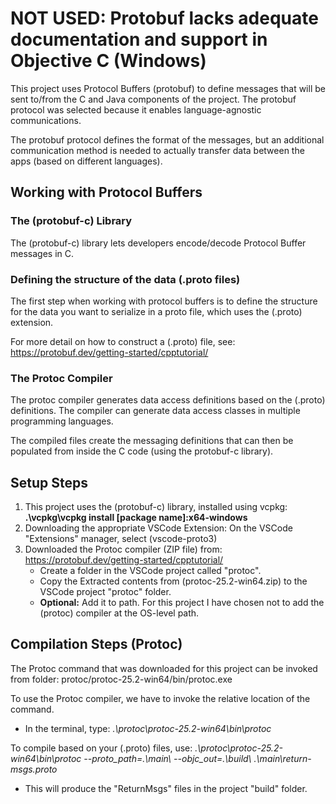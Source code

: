 
# NOT USED: Protobuf lacks adequate documentation and support in Objective C (Windows)

This project uses Protocol Buffers (protobuf) to define messages that will be sent to/from the C and Java components
of the project. The protobuf protocol was selected because it enables language-agnostic communications. 

The protobuf protocol defines the format of the messages, but an additional communication method is needed to actually
transfer data between the apps (based on different languages).

## Working with Protocol Buffers

### The (protobuf-c) Library

The (protobuf-c) library lets developers encode/decode Protocol Buffer messages in C.

### Defining the structure of the data (.proto files)

The first step when working with protocol buffers is to define the structure for the data you 
want to serialize in a proto file, which uses the (.proto) extension.

For more detail on how to construct a (.proto) file, see: https://protobuf.dev/getting-started/cpptutorial/

### The Protoc Compiler

The protoc compiler generates data access definitions based on the (.proto) definitions. The compiler can generate
data access classes in multiple programming languages.

The compiled files create the messaging definitions that can then be populated from inside the C code (using the protobuf-c library).

## Setup Steps

1. This project uses the (protobuf-c) library, installed using vcpkg: **.\vcpkg\vcpkg install [package name]:x64-windows**
2. Downloading the appropriate VSCode Extension: On the VSCode "Extensions" manager, select (vscode-proto3)
3. Downloaded the Protoc compiler (ZIP file) from: https://protobuf.dev/getting-started/cpptutorial/
    - Create a folder in the VSCode project called "protoc".
    - Copy the Extracted contents from (protoc-25.2-win64.zip) to the VSCode project "protoc" folder.
    - **Optional:** Add it to path. For this project I have chosen not to add the (protoc) compiler at the OS-level path.

## Compilation Steps (Protoc)

The Protoc command that was downloaded for this project can be invoked from folder: protoc/protoc-25.2-win64/bin/protoc.exe

To use the Protoc compiler, we have to invoke the relative location of the command.
- In the terminal, type: *.\protoc\protoc-25.2-win64\bin\protoc*

To compile based on your (.proto) files, use: 
*.\protoc\protoc-25.2-win64\bin\protoc --proto_path=.\main\ --objc_out=.\build\  .\main\return-msgs.proto*
- This will produce the "ReturnMsgs" files in the project "build" folder.